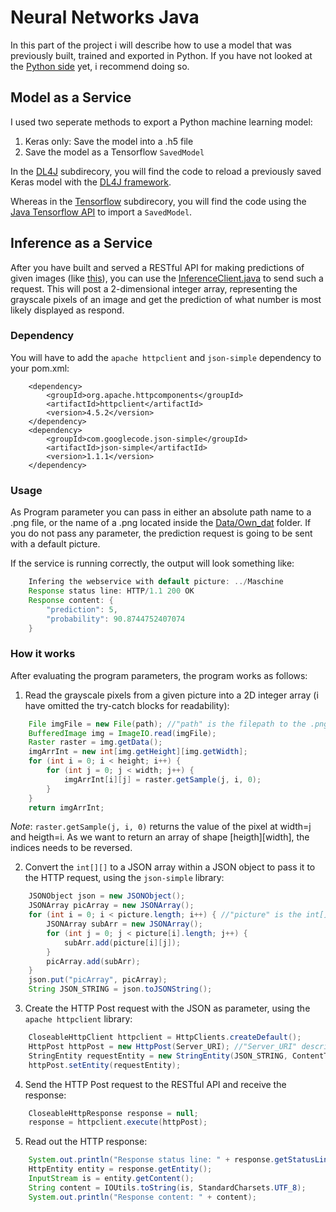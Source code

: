 # Neural Networks Java
In this part of the project i will describe how to use a model that was previously built, trained and exported in Python. If you have not looked at the [Python side](https://github.com/Matleo/MLPython2Java/tree/develop/Maschine%20Learning/NeuralNetwork) yet, i recommend doing so.

## Model as a Service
I used two seperate methods to export a Python machine learning model:
1. Keras only: Save the model into a .h5 file
2. Save the model as a Tensorflow `SavedModel`

In the [DL4J](https://github.com/Matleo/MLPython2Java/tree/develop/MaschineLearning4J/src/main/java/NeuralNetwork/DL4J) subdirecory, you will find the code to reload a previously saved Keras model with the [DL4J framework](https://deeplearning4j.org/). 

Whereas in the [Tensorflow](https://github.com/Matleo/MLPython2Java/tree/develop/MaschineLearning4J/src/main/java/NeuralNetwork/Tensorflow) subdirecory, you will find the code using the [Java Tensorflow API](https://www.tensorflow.org/api_docs/java/reference/org/tensorflow/package-summary) to import a `SavedModel`.

## Inference as a Service
After you have built and served a RESTful API for making predictions of given images (like [this](https://github.com/Matleo/MLPython2Java/blob/develop/Maschine%20Learning/NeuralNetwork/Serving)), you can use the [InferenceClient.java](https://github.com/Matleo/MLPython2Java/blob/develop/MaschineLearning4J/src/main/java/NeuralNetwork/InferenceClient.java) to send such a request. This will post a 2-dimensional integer array, representing the grayscale pixels of an image and get the prediction of what number is most likely displayed as respond.
### Dependency
You will have to add the `apache httpclient` and `json-simple` dependency to your pom.xml:
```maven
	<dependency>
		<groupId>org.apache.httpcomponents</groupId>
		<artifactId>httpclient</artifactId>
		<version>4.5.2</version>
	</dependency>
	<dependency>
		<groupId>com.googlecode.json-simple</groupId>
		<artifactId>json-simple</artifactId>
		<version>1.1.1</version>
	</dependency>
```
### Usage


As Program parameter you can pass in either an absolute path name to a .png file, or the name of a .png located inside the [Data/Own_dat](https://github.com/Matleo/MLPython2Java/tree/develop/Maschine%20Learning/Data/Own_dat) folder. If you do not pass any parameter, the prediction request is going to be sent with a default picture. 

If the service is running correctly, the output will look something like:
```java
	Infering the webservice with default picture: ../Maschine 							Learning/Data/Own_dat/MNIST-5.png
	Response status line: HTTP/1.1 200 OK
	Response content: {
		"prediction": 5, 
		"probability": 90.8744752407074
	}
``` 
### How it works
After evaluating the program parameters, the program works as follows:
1. Read the grayscale pixels from a given picture into a 2D integer array (i have omitted the try-catch blocks for readability):
```java
	File imgFile = new File(path); //"path" is the filepath to the .png
	BufferedImage img = ImageIO.read(imgFile);
	Raster raster = img.getData();
    imgArrInt = new int[img.getHeight][img.getWidth];
 	for (int i = 0; i < height; i++) {
		for (int j = 0; j < width; j++) {
			imgArrInt[i][j] = raster.getSample(j, i, 0);
		}
	}
    return imgArrInt;
```
*Note*: `raster.getSample(j, i, 0)` returns the value of the pixel at width=j and heigth=i. As we want to return an array of shape [heigth][width], the indices needs to be reversed.  

2. Convert the `int[][]` to a JSON array within a JSON object to pass it to the HTTP request, using the `json-simple` library:
```java
	JSONObject json = new JSONObject();
	JSONArray picArray = new JSONArray();
	for (int i = 0; i < picture.length; i++) { //"picture" is the int[][] here
		JSONArray subArr = new JSONArray();
		for (int j = 0; j < picture[i].length; j++) {
			subArr.add(picture[i][j]);
		}
		picArray.add(subArr);
	}
	json.put("picArray", picArray);
	String JSON_STRING = json.toJSONString();
```

3. Create the HTTP Post request with the JSON as parameter, using the `apache httpclient` library:
```java
	CloseableHttpClient httpclient = HttpClients.createDefault();
	HttpPost httpPost = new HttpPost(Server_URI); //"Server_URI" describes the full URI where to send the request to
	StringEntity requestEntity = new StringEntity(JSON_STRING, ContentType.APPLICATION_JSON);
	httpPost.setEntity(requestEntity);
```

4. Send the HTTP Post request to the RESTful API and receive the response:
```java
	CloseableHttpResponse response = null;
	response = httpclient.execute(httpPost);
```

5. Read out the HTTP response:
```java
 	System.out.println("Response status line: " + response.getStatusLine());
 	HttpEntity entity = response.getEntity();
 	InputStream is = entity.getContent();
 	String content = IOUtils.toString(is, StandardCharsets.UTF_8);
 	System.out.println("Response content: " + content);
```